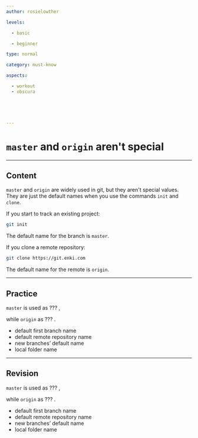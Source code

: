 ```yaml
---
author: rosielowther

levels:

  - basic

  - beginner

type: normal

category: must-know

aspects:

  - workout
  - obscura





---
```


# `master` and `origin` aren't special

---
## Content

`master` and `origin` are widely used in git, but they aren't special values. They are just the default names when you use the commands `init` and `clone`.

If you start to track an existing project:
```bash
git init
```
The default name for the branch is `master`.

If you clone a remote repository:
```bash
git clone https://git.enki.com
```
The default name for the remote is `origin`.

---
## Practice

`master` is used as ??? ,

while `origin` as ??? .

* default first branch name
* default remote repository name
* new branches’ default name
* local folder name

---
## Revision

`master` is used as ??? ,

while `origin` as ??? .

* default first branch name
* default remote repository name
* new branches’ default name
* local folder name

 
 
